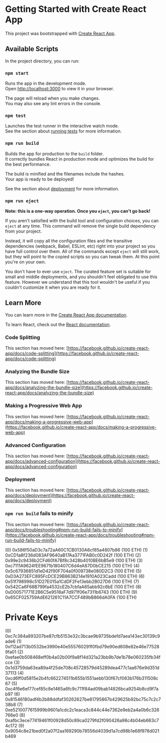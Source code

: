 # Getting Started with Create React App

This project was bootstrapped with [Create React App](https://github.com/facebook/create-react-app).

## Available Scripts

In the project directory, you can run:

### `npm start`

Runs the app in the development mode.\
Open [http://localhost:3000](http://localhost:3000) to view it in your browser.

The page will reload when you make changes.\
You may also see any lint errors in the console.

### `npm test`

Launches the test runner in the interactive watch mode.\
See the section about [running tests](https://facebook.github.io/create-react-app/docs/running-tests) for more information.

### `npm run build`

Builds the app for production to the `build` folder.\
It correctly bundles React in production mode and optimizes the build for the best performance.

The build is minified and the filenames include the hashes.\
Your app is ready to be deployed!

See the section about [deployment](https://facebook.github.io/create-react-app/docs/deployment) for more information.

### `npm run eject`

**Note: this is a one-way operation. Once you `eject`, you can't go back!**

If you aren't satisfied with the build tool and configuration choices, you can `eject` at any time. This command will remove the single build dependency from your project.

Instead, it will copy all the configuration files and the transitive dependencies (webpack, Babel, ESLint, etc) right into your project so you have full control over them. All of the commands except `eject` will still work, but they will point to the copied scripts so you can tweak them. At this point you're on your own.

You don't have to ever use `eject`. The curated feature set is suitable for small and middle deployments, and you shouldn't feel obligated to use this feature. However we understand that this tool wouldn't be useful if you couldn't customize it when you are ready for it.

## Learn More

You can learn more in the [Create React App documentation](https://facebook.github.io/create-react-app/docs/getting-started).

To learn React, check out the [React documentation](https://reactjs.org/).

### Code Splitting

This section has moved here: [https://facebook.github.io/create-react-app/docs/code-splitting](https://facebook.github.io/create-react-app/docs/code-splitting)

### Analyzing the Bundle Size

This section has moved here: [https://facebook.github.io/create-react-app/docs/analyzing-the-bundle-size](https://facebook.github.io/create-react-app/docs/analyzing-the-bundle-size)

### Making a Progressive Web App

This section has moved here: [https://facebook.github.io/create-react-app/docs/making-a-progressive-web-app](https://facebook.github.io/create-react-app/docs/making-a-progressive-web-app)

### Advanced Configuration

This section has moved here: [https://facebook.github.io/create-react-app/docs/advanced-configuration](https://facebook.github.io/create-react-app/docs/advanced-configuration)

### Deployment

This section has moved here: [https://facebook.github.io/create-react-app/docs/deployment](https://facebook.github.io/create-react-app/docs/deployment)

### `npm run build` fails to minify

This section has moved here: [https://facebook.github.io/create-react-app/docs/troubleshooting#npm-run-build-fails-to-minify](https://facebook.github.io/create-react-app/docs/troubleshooting#npm-run-build-fails-to-minify)


(0) 0x586f50aD3c7a72aA60C1CB0130A6cf85a4807b86 (100 ETH)
(1) 0xCD1a8f236d083AF9640aB17Aa3771FAB0c0D242f (100 ETH)
(2) 0x99e2c9436b2CFd60fA7Bf8c3428b4010BE6bB5e9 (100 ETH)
(3) 0xc7111A9624fEE9671b180407C6d4eA87D0bCE215 (100 ETH)
(4) 0x5c67936851d1eD42f90F704a0f009738e080D2C3 (100 ETH)
(5) 0xD3A273EFC895FcDCE29B863B214e1910A023Cadd (100 ETH)
(6) 0x51f798998c51D27E015a1CdDF2Fe13ebb2B027D6 (100 ETH)
(7) 0x542Ca6F68B799fa4532cE2b7cbfaA65abb92c6bE (100 ETH)
(8) 0xD00571771E2B6C5e9518aF7d971f06e7311b6743 (100 ETH)
(9) 0x65CF025759AdE621261C11A7CCF489bB866dA0FA (100 ETH)

Private Keys
==================
(0) 0xc7c384a893207be87cfb5153e32c3bcae9b9735bdefd7aea143ec30139c9ade6
(1) 0xf12ad713b0532be3990e40e555760291f0fbd79e90ed608e82e46e775289fa01
(2) 0xefae0b508468eff0b4a02b00f9a8f14d321a23bb9b7de1b78e060235fb34fcce
(3) 0x1d3759da63ea89a4f25de708c45728579d45289dea477c1aa676e9d351d37113
(4) 0xcd6ff0d5815e2b4fc662274511b655b1551aebb130f67cf063b176b311508c67
(5) 0xc4f6e6ef77cef85c8e1465a6fc9c711f84ad09bab14826bca9254b8cd9f7ab97
(6) 0x81546180adf4b2b88ddfaf30262627be81795867b429625b92bc75c7c2c738b8
(7) 0xe5210077615999b9601a1cdc2c1eaca3c844c44e7362e9eb2a4a0b6c326766e0
(8) 0xafbc3ece77419461f00928d50c89ca0279fd2f090426a98c4b04eb663c74c172
(9) 0x9054c8e21bed0f2a07f2aa169290b78556d4039d1a7cd98b1e68f978d021b469
